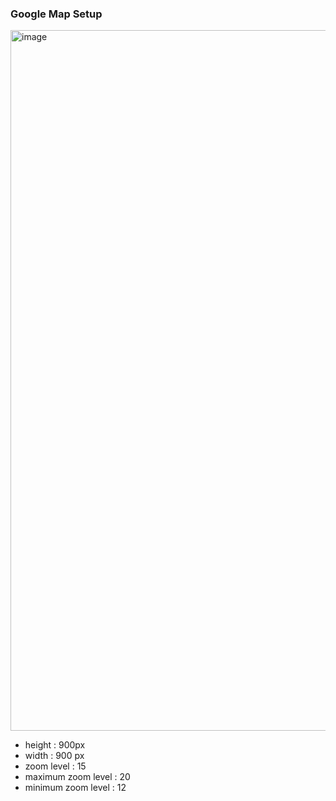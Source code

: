 ### Google Map Setup

<img width="1542" height="1121" alt="image" src="https://github.com/user-attachments/assets/1b487f79-f2b8-42bd-9c8d-1eb7580baa71" />

- height : 900px
- width : 900 px
- zoom level : 15
- maximum zoom level : 20
- minimum zoom level : 12

